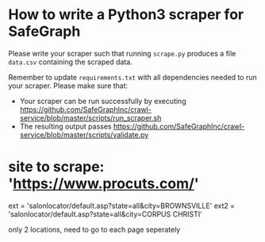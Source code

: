 # How to write a Python3 scraper for SafeGraph

Please write your scraper such that running `scrape.py` produces a file `data.csv` containing the scraped data.

Remember to update `requirements.txt` with all dependencies needed to run your scraper. 
Please make sure that:
* Your scraper can be run successfully by executing https://github.com/SafeGraphInc/crawl-service/blob/master/scripts/run_scraper.sh 
* The resulting output passes https://github.com/SafeGraphInc/crawl-service/blob/master/scripts/validate.py


# site to scrape: 'https://www.procuts.com/'

ext = 'salonlocator/default.asp?state=all&city=BROWNSVILLE'
ext2 = 'salonlocator/default.asp?state=all&city=CORPUS CHRISTI'

only 2 locations, need to go to each page seperately 